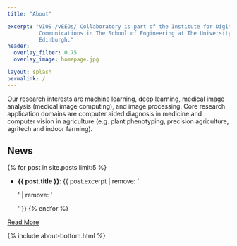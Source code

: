 ```yaml
---
title: "About"

excerpt: "VIOS /vEEOs/ Collaboratory is part of the Institute for Digital
          Communications in The School of Engineering at The University of
          Edinburgh."
header:
  overlay_filter: 0.75
  overlay_image: homepage.jpg

layout: splash
permalink: /
---
```

Our research interests are machine learning, deep learning, medical image
analysis (medical image computing), and image processing. Core research
application domains are computer aided diagnosis in medicine and computer vision
in agriculture (e.g. plant phenotyping, precision agriculture, agritech and
indoor farming).

## News
{% for post in site.posts limit:5 %}
  * **{{ post.title }}**: {{ post.excerpt | remove: '<p>' | remove: '</p>' }}
{% endfor %}

<a href="/news" class="btn btn--info btn--small">Read More</a>

{% include about-bottom.html %}
